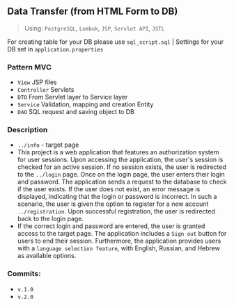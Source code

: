 
## Data Transfer (from HTML Form to DB)

>Using: `PostgreSQL`, `Lombok`, `JSP`, `Servlet API`, `JSTL`

For creating table for your DB please use `sql_script.sql` | Settings for your DB set in `application.properties`

### Pattern MVC 

- `View` JSP files
- `Controller` Servlets
- `DTO` From Servlet layer to Service layer 
- `Service` Validation, mapping and creation Entity
- `DAO` SQL request and saving object to DB
  

### Description

- `../info` - target page
- This project is a web application that features an authorization system for user sessions. Upon accessing the application, the user's session is checked for an active session. If no session exists, the user is redirected to the `../login` page. Once on the login page, the user enters their login and password. The application sends a request to the database to check if the user exists. If the user does not exist, an error message is displayed, indicating that the login or password is incorrect. In such a scenario, the user is given the option to register for a new account `../registration`. Upon successful registration, the user is redirected back to the login page.
- If the correct login and password are entered, the user is granted access to the target page. The application includes a `Sign out` button for users to end their session. Furthermore, the application provides users with a `language selection feature`, with English, Russian, and Hebrew as available options.

### Commits:
+ `v.1.0` 
+ `v.2.0`
